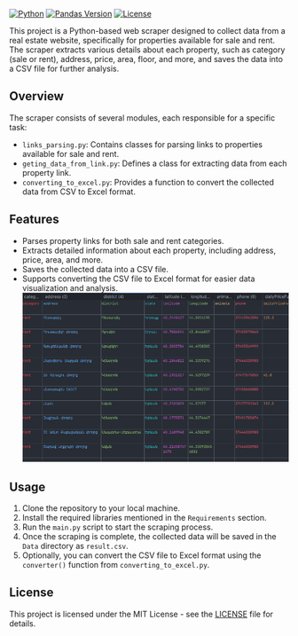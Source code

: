 [![Python](https://img.shields.io/badge/Python-3.6%2B-blue?style=for-the-badge&logo=python&logoColor=white)](https://www.python.org/)
[![Pandas Version](https://img.shields.io/badge/Pandas-1.3.3-orange?style=for-the-badge&logo=pandas&logoColor=white)](https://pandas.pydata.org/)
[![License](https://img.shields.io/badge/License-MIT-blue.svg?style=for-the-badge)](https://opensource.org/licenses/MIT)

This project is a Python-based web scraper designed to collect data from a real estate website, specifically for properties available for sale and rent. The scraper extracts various details about each property, such as category (sale or rent), address, price, area, floor, and more, and saves the data into a CSV file for further analysis.

## Overview
The scraper consists of several modules, each responsible for a specific task:
- `links_parsing.py`: Contains classes for parsing links to properties available for sale and rent.
- `geting_data_from_link.py`: Defines a class for extracting data from each property link.
- `converting_to_excel.py`: Provides a function to convert the collected data from CSV to Excel format.

## Features
- Parses property links for both sale and rent categories.
- Extracts detailed information about each property, including address, price, area, and more.
- Saves the collected data into a CSV file.
- Supports converting the CSV file to Excel format for easier data visualization and analysis.
![](screenshots/img.png)

## Usage
1. Clone the repository to your local machine.
2. Install the required libraries mentioned in the `Requirements` section.
3. Run the `main.py` script to start the scraping process.
4. Once the scraping is complete, the collected data will be saved in the `Data` directory as `result.csv`.
5. Optionally, you can convert the CSV file to Excel format using the `converter()` function from `converting_to_excel.py`.

## License
This project is licensed under the MIT License - see the [LICENSE](LICENSE) file for details.
